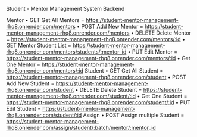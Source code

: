 Student - Mentor Management System Backend

Mentor
•	GET Get All Mentors = https://student-mentor-management-rhq8.onrender.com/mentors
•	POST Add New Mentor = https://student-mentor-management-rhq8.onrender.com/mentors
•	DELETE Delete Mentor = https://student-mentor-management-rhq8.onrender.com/mentors/:id
•	GET Mentor Student List = https://student-mentor-management-rhq8.onrender.com/mentors/students/:mentor_id
•	PUT Edit Mentor = https://student-mentor-management-rhq8.onrender.com/mentors/:id
•	Get One Mentor = https://student-mentor-management-rhq8.onrender.com/mentors/:id
Student
•	GET Get All Student = https://student-mentor-management-rhq8.onrender.com/student
•	POST Add New Student = https://student-mentor-management-rhq8.onrender.com/student
•	DELETE Delete Student = https://student-mentor-management-rhq8.onrender.com/student/:id
•	Get One Student = https://student-mentor-management-rhq8.onrender.com/student/:id
•	PUT Edit Student = https://student-mentor-management-rhq8.onrender.com/student/:id
Assign
•	POST Assign multiple Student = https://student-mentor-management-rhq8.onrender.com/assign/student/:batch/mentor/:mentor_id
